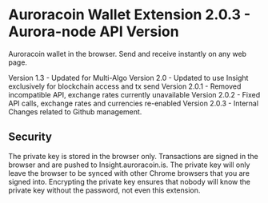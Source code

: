 Auroracoin Wallet Extension 2.0.3 - Aurora-node API Version
=============

Auroracoin wallet in the browser. Send and receive instantly on any web page.

Version 1.3   - Updated for Multi-Algo 
Version 2.0   - Updated to use Insight exclusively for blockchain access and tx send
Version 2.0.1 - Removed incompatible API, exchange rates currently unavailable
Version 2.0.2 - Fixed API calls, exchange rates and currencies re-enabled
Version 2.0.3 - Internal Changes related to Github management. 

Security
--------

The private key is stored in the browser only. Transactions are signed in the browser and are pushed to Insight.auroracoin.is. 
The private key will only leave the browser to be synced with other Chrome browsers that you are signed into. Encrypting the private key ensures that nobody will know the private key without the password, not even this extension.

